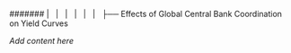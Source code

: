 ####### |   |   |   |   |   |   ├── Effects of Global Central Bank Coordination on Yield Curves

*Add content here*